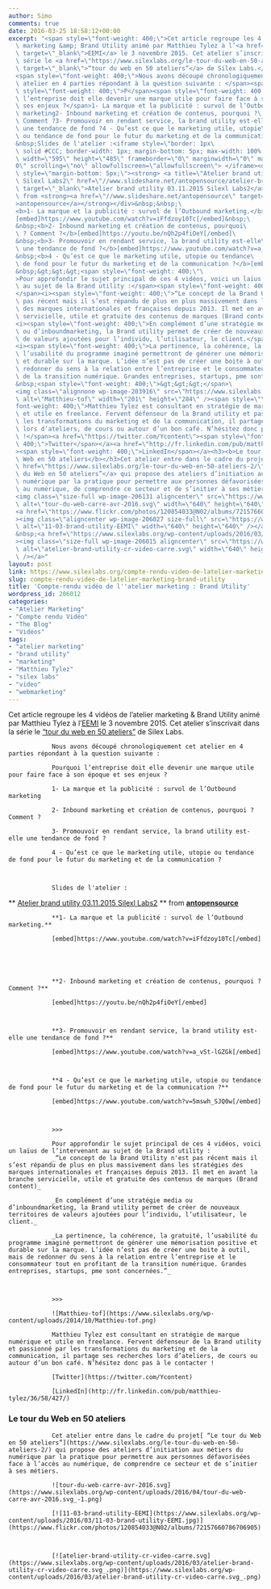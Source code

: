 ```yaml
---
author: Simo
comments: true
date: 2016-03-25 18:58:12+00:00
excerpt: "<span style=\"font-weight: 400;\">Cet article regroupe les 4 vidéos de l’atelier\
  \ marketing &amp; Brand Utility animé par Matthieu Tylez à l’<a href=\"http://www.eemi.com/fr/\"\
  \ target=\"_blank\">EEMI</a> le 3 novembre 2015. Cet atelier s’inscrivait dans la\
  \ série le <a href=\"https://www.silexlabs.org/le-tour-du-web-en-50-ateliers-2/\"\
  \ target=\"_blank\">“tour du web en 50 ateliers”</a> de Silex Labs.</span>\
  <span style=\"font-weight: 400;\">Nous avons découpé chronologiquement cet\
  \ atelier en 4 parties répondant à la question suivante : </span><span\
  \ style=\"font-weight: 400;\">P</span><span style=\"font-weight: 400;\">ourquoi\
  \ l’entreprise doit elle devenir une marque utile pour faire face à son époque et\
  \ ses enjeux ?</span>1- La marque et la publicité : survol de l’Outbound\
  \ marketing2- Inbound marketing et création de contenus, pourquoi ?\
  \ Comment ?3- Promouvoir en rendant service, la brand utility est-elle\
  \ une tendance de fond ?4 - Qu’est ce que le marketing utile, utopie\
  \ ou tendance de fond pour le futur du marketing et de la communication ?\
  &nbsp;Slides de l'atelier :<iframe style=\"border: 1px\
  \ solid #CCC; border-width: 1px; margin-bottom: 5px; max-width: 100%;\" src=\"//www.slideshare.net/slideshow/embed_code/key/GvTq1seyrnZiK4\"\
  \ width=\"595\" height=\"485\" frameborder=\"0\" marginwidth=\"0\" marginheight=\"\
  0\" scrolling=\"no\" allowfullscreen=\"allowfullscreen\"> </iframe><div\
  \ style=\"margin-bottom: 5px;\"><strong> <a title=\"Atelier brand utility 03.11.2015\
  \ Silexl Labs2\" href=\"//www.slideshare.net/antopensource/atelier-brand-utility-03112015-silexl-labs2\"\
  \ target=\"_blank\">Atelier brand utility 03.11.2015 Silexl Labs2</a> </strong>\
  \ from <strong><a href=\"//www.slideshare.net/antopensource\" target=\"_blank\"\
  >antopensource</a></strong></div>&nbsp;&nbsp;\
  <b>1- La marque et la publicité : survol de l’Outbound marketing.</b>\
  [embed]https://www.youtube.com/watch?v=iFfdzoy10Tc[/embed]&nbsp;\
  &nbsp;<b>2- Inbound marketing et création de contenus, pourquoi\
  \ ? Comment ?</b>[embed]https://youtu.be/nQh2p4fiOeY[/embed]\
  &nbsp;<b>3- Promouvoir en rendant service, la brand utility est-elle\
  \ une tendance de fond ?</b>[embed]https://www.youtube.com/watch?v=a_vSt-lGZGk[/embed]\
  &nbsp;<b>4 - Qu’est ce que le marketing utile, utopie ou tendance\
  \ de fond pour le futur du marketing et de la communication ?</b>[embed]https://www.youtube.com/watch?v=5mswh_SJQ0w[/embed]\
  &nbsp;&gt;&gt;&gt;<span style=\"font-weight: 400;\"\
  >Pour approfondir le sujet principal de ces 4 vidéos, voici un laïus de l’intervenant\
  \ au sujet de la Brand utility :</span><span style=\"font-weight: 400;\">\
  </span><i><span style=\"font-weight: 400;\">“Le concept de la Brand Utility n'est\
  \ pas récent mais il s’est répandu de plus en plus massivement dans les stratégies\
  \ des marques internationales et françaises depuis 2013. Il met en avant la branche\
  \ servicielle, utile et gratuite des contenus de marques (Brand content)</span></i>\
  <i><span style=\"font-weight: 400;\">En complément d’une stratégie media\
  \ ou d’inboundmarketing, la Brand utility permet de créer de nouveaux territoires\
  \ de valeurs ajoutées pour l’individu, l’utilisateur, le client.</span></i>\
  <i><span style=\"font-weight: 400;\">La pertinence, la cohérence, la gratuité,\
  \ l’usabilité du programme imaginé permettront de générer une mémorisation positive\
  \ et durable sur la marque. L’idée n’est pas de créer une boite à outil, mais de\
  \ redonner du sens à la relation entre l’entreprise et le consommateur tout en profitant\
  \ de la transition numérique. Grandes entreprises, startups, pme sont concernées.”</span></i>\
  &nbsp;<span style=\"font-weight: 400;\">&gt;&gt;&gt;</span>\
  <img class=\"alignnone wp-image-203916\" src=\"https://www.silexlabs.org/wp-content/uploads/2014/10/Matthieu-tof.png\"\
  \ alt=\"Matthieu-tof\" width=\"201\" height=\"284\" /><span style=\"\
  font-weight: 400;\">Matthieu Tylez est consultant en stratégie de marque numérique\
  \ et utile en freelance. Fervent défenseur de la Brand utility et passionné par\
  \ les transformations du marketing et de la communication, il partage ses recherches\
  \ lors d’ateliers, de cours ou autour d’un bon café. N’hésitez donc pas à le contacter\
  \ !</span><a href=\"https://twitter.com/Ycontent\"><span style=\"font-weight:\
  \ 400;\">Twitter</span></a><a href=\"http://fr.linkedin.com/pub/matthieu-tylez/36/58/427/\"\
  ><span style=\"font-weight: 400;\">LinkedIn</span></a><h3><b>Le tour du\
  \ Web en 50 ateliers</b></h3>Cet atelier entre dans le cadre du projet<a\
  \ href=\"https://www.silexlabs.org/le-tour-du-web-en-50-ateliers-2/\"> “Le tour\
  \ du Web en 50 ateliers”</a> qui propose des ateliers d’initiation aux métiers du\
  \ numérique par la pratique pour permettre aux personnes défavorisées face à l’accès\
  \ au numérique, de comprendre ce secteur et de s’initier à ses métiers.\
  <img class=\"size-full wp-image-206131 aligncenter\" src=\"https://www.silexlabs.org/wp-content/uploads/2016/04/tour-du-web-carre-avr-2016.svg_-1.png\"\
  \ alt=\"tour-du-web-carre-avr-2016.svg\" width=\"640\" height=\"640\" />\
  <a href=\"https://www.flickr.com/photos/120854033@N02/albums/72157660786706905\"\
  ><img class=\"aligncenter wp-image-206027 size-full\" src=\"https://www.silexlabs.org/wp-content/uploads/2016/03/11-03-brand-utility-EEMI.jpg\"\
  \ alt=\"11-03-brand-utility-EEMI\" width=\"640\" height=\"640\" /></a>\
  &nbsp;<a href=\"https://www.silexlabs.org/wp-content/uploads/2016/03/atelier-brand-utility-cr-video-carre.svg_.png\"\
  ><img class=\"size-full wp-image-206015 aligncenter\" src=\"https://www.silexlabs.org/wp-content/uploads/2016/03/atelier-brand-utility-cr-video-carre.svg_.png\"\
  \ alt=\"atelier-brand-utility-cr-video-carre.svg\" width=\"640\" height=\"640\"\
  \ /></a>"
layout: post
link: https://www.silexlabs.org/compte-rendu-video-de-latelier-marketing-brand-utility/
slug: compte-rendu-video-de-latelier-marketing-brand-utility
title: 'Compte-rendu vidéo de l''atelier marketing : Brand Utility'
wordpress_id: 206012
categories:
- "Atelier Marketing"
- "Compte rendu Vidéo"
- "The Blog"
- "Vidéos"
tags:
- "atelier marketing"
- "brand utility"
- "marketing"
- "Matthieu Tylez"
- "silex labs"
- "video"
- "webmarketing"
---
```


Cet article regroupe les 4 vidéos de l’atelier marketing & Brand Utility animé par Matthieu Tylez à l’[EEMI](http://www.eemi.com/fr/) le 3 novembre 2015. Cet atelier s’inscrivait dans la série le [“tour du web en 50 ateliers”](https://www.silexlabs.org/le-tour-du-web-en-50-ateliers-2/) de Silex Labs.

				Nous avons découpé chronologiquement cet atelier en 4 parties répondant à la question suivante :

				Pourquoi l’entreprise doit elle devenir une marque utile pour faire face à son époque et ses enjeux ?

				1- La marque et la publicité : survol de l’Outbound marketing

				2- Inbound marketing et création de contenus, pourquoi ? Comment ?

				3- Promouvoir en rendant service, la brand utility est-elle une tendance de fond ?

				4 - Qu’est ce que le marketing utile, utopie ou tendance de fond pour le futur du marketing et de la communication ?



				Slides de l'atelier :



** [Atelier brand utility 03.11.2015 Silexl Labs2](//www.slideshare.net/antopensource/atelier-brand-utility-03112015-silexl-labs2) ** from **[antopensource](//www.slideshare.net/antopensource)**






				**1- La marque et la publicité : survol de l’Outbound marketing.**

				[embed]https://www.youtube.com/watch?v=iFfdzoy10Tc[/embed]





				**2- Inbound marketing et création de contenus, pourquoi ? Comment ?**

				[embed]https://youtu.be/nQh2p4fiOeY[/embed]



				**3- Promouvoir en rendant service, la brand utility est-elle une tendance de fond ?**

				[embed]https://www.youtube.com/watch?v=a_vSt-lGZGk[/embed]



				**4 - Qu’est ce que le marketing utile, utopie ou tendance de fond pour le futur du marketing et de la communication ?**

				[embed]https://www.youtube.com/watch?v=5mswh_SJQ0w[/embed]



				>>>

				Pour approfondir le sujet principal de ces 4 vidéos, voici un laïus de l’intervenant au sujet de la Brand utility :
				_“Le concept de la Brand Utility n'est pas récent mais il s’est répandu de plus en plus massivement dans les stratégies des marques internationales et françaises depuis 2013. Il met en avant la branche servicielle, utile et gratuite des contenus de marques (Brand content)_

				_En complément d’une stratégie media ou d’inboundmarketing, la Brand utility permet de créer de nouveaux territoires de valeurs ajoutées pour l’individu, l’utilisateur, le client._

				_La pertinence, la cohérence, la gratuité, l’usabilité du programme imaginé permettront de générer une mémorisation positive et durable sur la marque. L’idée n’est pas de créer une boite à outil, mais de redonner du sens à la relation entre l’entreprise et le consommateur tout en profitant de la transition numérique. Grandes entreprises, startups, pme sont concernées.”_



				>>>

				![Matthieu-tof](https://www.silexlabs.org/wp-content/uploads/2014/10/Matthieu-tof.png)

				Matthieu Tylez est consultant en stratégie de marque numérique et utile en freelance. Fervent défenseur de la Brand utility et passionné par les transformations du marketing et de la communication, il partage ses recherches lors d’ateliers, de cours ou autour d’un bon café. N’hésitez donc pas à le contacter !

				[Twitter](https://twitter.com/Ycontent)

				[LinkedIn](http://fr.linkedin.com/pub/matthieu-tylez/36/58/427/)


### **Le tour du Web en 50 ateliers**


				Cet atelier entre dans le cadre du projet[ “Le tour du Web en 50 ateliers”](https://www.silexlabs.org/le-tour-du-web-en-50-ateliers-2/) qui propose des ateliers d’initiation aux métiers du numérique par la pratique pour permettre aux personnes défavorisées face à l’accès au numérique, de comprendre ce secteur et de s’initier à ses métiers.

				![tour-du-web-carre-avr-2016.svg](https://www.silexlabs.org/wp-content/uploads/2016/04/tour-du-web-carre-avr-2016.svg_-1.png)

				[![11-03-brand-utility-EEMI](https://www.silexlabs.org/wp-content/uploads/2016/03/11-03-brand-utility-EEMI.jpg)](https://www.flickr.com/photos/120854033@N02/albums/72157660786706905)



				[![atelier-brand-utility-cr-video-carre.svg](https://www.silexlabs.org/wp-content/uploads/2016/03/atelier-brand-utility-cr-video-carre.svg_.png)](https://www.silexlabs.org/wp-content/uploads/2016/03/atelier-brand-utility-cr-video-carre.svg_.png)
